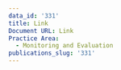 ```yaml
---
data_id: '331'
title: Link
Document URL: Link
Practice Area:
  - Monitoring and Evaluation
publications_slug: '331'
---
```

